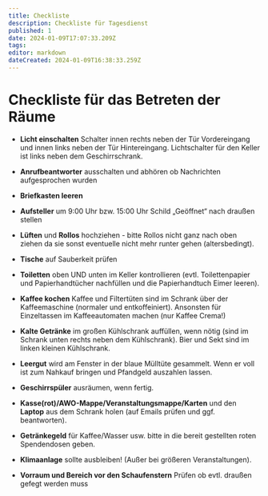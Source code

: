 ```yaml
---
title: Checkliste
description: Checkliste für Tagesdienst
published: 1
date: 2024-01-09T17:07:33.209Z
tags: 
editor: markdown
dateCreated: 2024-01-09T16:38:33.259Z
---
```


# Checkliste für das Betreten der Räume

- **Licht einschalten**
Schalter innen rechts neben der Tür Vordereingang und innen links neben der Tür Hintereingang. Lichtschalter für den Keller ist links neben dem Geschirrschrank.

- **Anrufbeantworter**
ausschalten und abhören ob Nachrichten aufgesprochen wurden
- **Briefkasten leeren** 
- **Aufsteller**
um 9:00 Uhr bzw. 15:00 Uhr Schild „Geöffnet“ nach draußen stellen

- **Lüften** und **Rollos** 
hochziehen - bitte Rollos nicht ganz nach oben ziehen da sie sonst eventuelle nicht mehr runter gehen (altersbedingt).

- **Tische** 
auf Sauberkeit prüfen 

- **Toiletten** 
oben UND unten im Keller kontrollieren (evtl. Toilettenpapier und Papierhandtücher nachfüllen und die Papierhandtuch Eimer leeren).

- **Kaffee kochen**
Kaffee und Filtertüten sind im Schrank über der Kaffeemaschine (normaler und entkoffeiniert). Ansonsten für Einzeltassen im Kaffeeautomaten machen (nur Kaffee Crema!)

- **Kalte Getränke**
im großen Kühlschrank auffüllen, wenn nötig (sind im Schrank unten rechts neben dem Kühlschrank). Bier und Sekt sind im linken kleinen Kühlschrank.
- **Leergut**
wird am Fenster in der blaue Mülltüte gesammelt. Wenn er voll ist zum Nahkauf bringen und Pfandgeld auszahlen lassen. 

- **Geschirrspüler**
ausräumen, wenn fertig.

- **Kasse(rot)/AWO-Mappe/Veranstaltungsmappe/Karten** und den **Laptop** 
aus dem Schrank holen (auf Emails prüfen und ggf. beantworten).

- **Getränkegeld** 
für Kaffee/Wasser usw. bitte in die bereit gestellten roten Spendendosen geben.
- **Klimaanlage**
sollte ausbleiben! (Außer bei größeren Veranstaltungen).

- **Vorraum und Bereich vor den Schaufenstern**
Prüfen ob evtl. draußen gefegt werden muss  